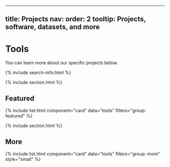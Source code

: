 
---
title: Projects
nav:
  order: 2
  tooltip: Projects, software, datasets, and more
---

# <i class="fas fa-tools"></i>Tools

You can learn more about our specific projects below.

{% include search-info.html %}

{% include section.html %}

## Featured

{% include list.html component="card" data="tools" filters="group: featured" %}

{% include section.html %}

## More

{% include list.html component="card" data="tools" filters="group: more" style="small" %}
